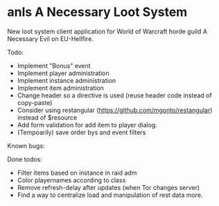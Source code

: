 # anls A Necessary Loot System
New loot system client application for World of Warcraft horde guild A Necessary Evil on EU-Hellfire.


Todo: 
* Implement "Bonus" event
* Implement player administration
* Implement instance administration
* Implement item administration
* Change header so a directive is used (reuse header code instead of copy-paste)
* Consider using restangular (https://github.com/mgonto/restangular) instead of $resource
* Add form validation for add item to player dialog.
* (Tempoarily) save order bys and event filters

Known bugs:


Done todos:
* Filter items based on instance in raid adm
* Color playernames according to class
* Remove refresh-delay after updates (when Tor changes server)
* Find a way to centralize load and manipulation of rest data more.
